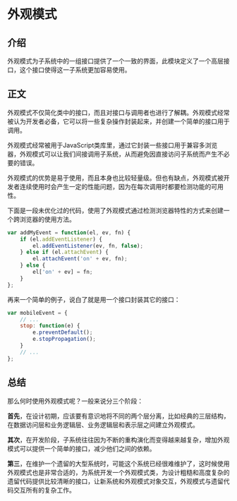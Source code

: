 # 外观模式

## 介绍

外观模式为子系统中的一组接口提供了一个一致的界面，此模块定义了一个高层接口，这个接口使得这一子系统更加容易使用。

## 正文

外观模式不仅简化类中的接口，而且对接口与调用者也进行了解耦。外观模式经常被认为开发者必备，它可以将一些复杂操作封装起来，并创建一个简单的接口用于调用。

外观模式经常被用于JavaScript类库里，通过它封装一些接口用于兼容多浏览器，外观模式可以让我们间接调用子系统，从而避免因直接访问子系统而产生不必要的错误。

外观模式的优势是易于使用，而且本身也比较轻量级。但也有缺点，外观模式被开发者连续使用时会产生一定的性能问题，因为在每次调用时都要检测功能的可用性。

下面是一段未优化过的代码，使用了外观模式通过检测浏览器特性的方式来创建一个跨浏览器的使用方法。

```javascript
var addMyEvent = function(el, ev, fn) {
    if (el.addEventListener) {
        el.addEventListener(ev, fn, false);
    } else if (el.attachEvent) {
        el.attachEvent('on' + ev, fn);
    } else {
        el['on' + ev] = fn;
    }
};
```

再来一个简单的例子，说白了就是用一个接口封装其它的接口：

```javascript
var mobileEvent = {
    // ...
    stop: function(e) {
        e.preventDefault();
        e.stopPropagation();
    }
    // ...
};
```

## 总结

那么何时使用外观模式呢？一般来说分三个阶段：

**首先**，在设计初期，应该要有意识地将不同的两个层分离，比如经典的三层结构，在数据访问层和业务逻辑层、业务逻辑层和表示层之间建立外观模式。

**其次**，在开发阶段，子系统往往因为不断的重构演化而变得越来越复杂，增加外观模式可以提供一个简单的接口，减少他们之间的依赖。

**第三**，在维护一个遗留的大型系统时，可能这个系统已经很难维护了，这时候使用外观模式也是非常合适的，为系统开发一个外观模式类，为设计粗糙和高度复杂的遗留代码提供比较清晰的接口，让新系统和外观模式对象交互，外观模式与遗留代码交互所有的复杂工作。